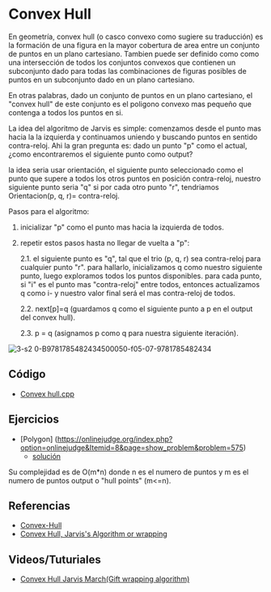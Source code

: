 # Convex Hull
En geometría, convex hull (o casco convexo como sugiere su traducción) es la formación de una figura en la mayor cobertura de area entre un conjunto de puntos en un plano cartesiano. Tambien puede ser definido como como una intersección de todos los conjuntos convexos que contienen un subconjunto dado para todas las combinaciones de figuras posibles de puntos en un subconjunto dado en un plano cartesiano.

En otras palabras, dado un conjunto de puntos en un plano cartesiano, el "convex hull" de este conjunto es el poligono convexo mas pequeño que contenga a todos los puntos en si.

La idea del algoritmo de Jarvis es simple: comenzamos desde el punto mas hacia la la izquierda y continuamos uniendo y buscando puntos en sentido contra-reloj. Ahi la gran pregunta es: dado un punto "p" como el actual, ¿como encontraremos el siguiente punto como output?

la idea seria usar orientación, el siguiente punto seleccionado como el punto que supere a todos los otros puntos en posición contra-reloj, nuestro siguiente punto seria "q" si por cada otro punto "r", tendriamos Orientacion(p, q, r)= contra-reloj.

Pasos para el algoritmo:
1. inicializar "p" como el punto mas hacia la izquierda de todos.
2. repetir estos pasos hasta no llegar de vuelta a "p":

    2.1. el siguiente punto es "q", tal que el trio (p, q, r) sea contra-reloj para cualquier punto "r". para hallarlo, inicializamos q como nuestro siguiente punto, luego exploramos todos los puntos disponibles. para cada punto, si "i" es el punto mas "contra-reloj" entre todos, entonces actualizamos q como i- y nuestro valor final será el mas contra-reloj de todos.
  
    2.2. next[p]=q (guardamos q como el siguiente punto a p en el output del convex hull).
  
    2.3. p = q (asignamos p como q para nuestra siguiente iteración).
  
  ![3-s2 0-B9781785482434500050-f05-07-9781785482434](https://user-images.githubusercontent.com/101950765/199849806-14d76332-3e8e-4991-8569-2803b13277f7.jpg)

## Código
- [Convex hull.cpp](https://github.com/dylanjitt/Algoritmica/blob/main/contenido/geometria_computacional/convex_hull/convexHull.cpp)

## Ejercicios
- [Polygon] (https://onlinejudge.org/index.php?option=onlinejudge&Itemid=8&page=show_problem&problem=575)
    - [solución](https://github.com/dylanjitt/Algoritmica/blob/main/contenido/geometria_computacional/convex_hull/polygon.cpp)

Su complejidad es de O(m*n) donde n es el numero de puntos y m es el numero de puntos output o "hull points" (m<=n).
## Referencias
- [Convex-Hull](https://en.wikipedia.org/wiki/Convex_hull)
- [Convex Hull, Jarvis's Algorithm or wrapping](https://www.geeksforgeeks.org/convex-hull-set-1-jarviss-algorithm-or-wrapping/)

## Videos/Tuturiales
- [Convex Hull Jarvis March(Gift wrapping algorithm)](https://www.youtube.com/watch?v=Vu84lmMzP2o&t=744s)
